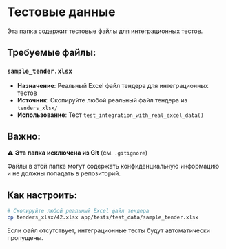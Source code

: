 # Тестовые данные

Эта папка содержит тестовые файлы для интеграционных тестов.

## Требуемые файлы:

### `sample_tender.xlsx`

- **Назначение**: Реальный Excel файл тендера для интеграционных тестов
- **Источник**: Скопируйте любой реальный файл тендера из `tenders_xlsx/`
- **Использование**: Тест `test_integration_with_real_excel_data()`

## Важно:

⚠️ **Эта папка исключена из Git** (см. `.gitignore`)

Файлы в этой папке могут содержать конфиденциальную информацию и не должны попадать в репозиторий.

## Как настроить:

```bash
# Скопируйте любой реальный Excel файл тендера
cp tenders_xlsx/42.xlsx app/tests/test_data/sample_tender.xlsx
```

Если файл отсутствует, интеграционные тесты будут автоматически пропущены.
